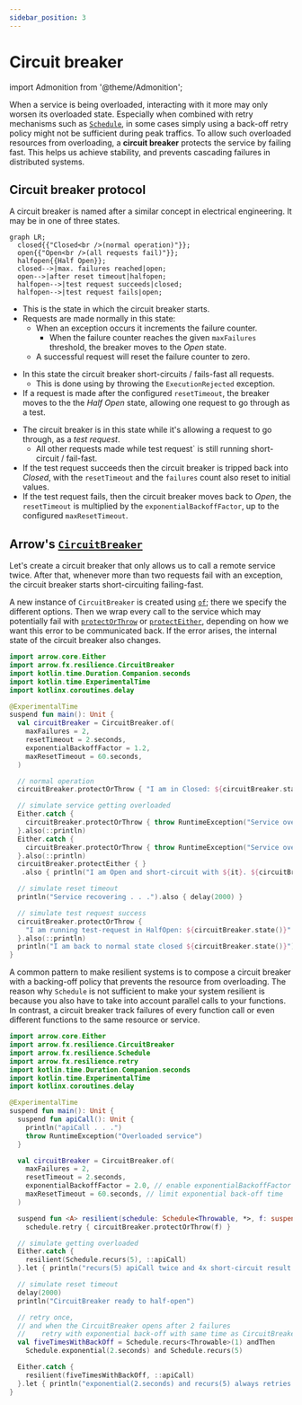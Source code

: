 ```yaml
---
sidebar_position: 3
---
```


# Circuit breaker

import Admonition from '@theme/Admonition';

<!--- TEST_NAME CircuitBreaker -->

When a service is being overloaded, interacting with it more may only worsen its
overloaded state. Especially when combined with retry mechanisms such as [`Schedule`](../retry-and-repeat/),
in some cases simply using a back-off retry policy might not be sufficient 
during peak traffics. To allow such overloaded resources from overloading, 
a **circuit breaker** protects the service by failing fast. This helps us 
achieve stability, and prevents cascading failures in distributed systems.

## Circuit breaker protocol

A circuit breaker is named after a similar concept in electrical engineering.
It may be in one of three states.

```mermaid
graph LR;
  closed{{"Closed<br />(normal operation)"}};
  open{{"Open<br />(all requests fail)"}};
  halfopen{{Half Open}};
  closed-->|max. failures reached|open;
  open-->|after reset timeout|halfopen;
  halfopen-->|test request succeeds|closed;
  halfopen-->|test request fails|open;
```

<Admonition type="note" icon="🔀" title="Closed">

- This is the state in which the circuit breaker starts.
- Requests are made normally in this state:
  - When an exception occurs it increments the failure counter.
    - When the failure counter reaches the given `maxFailures` threshold, 
      the breaker moves to the _Open_ state.
  - A successful request will reset the failure counter to zero.

</Admonition>

<Admonition type="note" icon="⏹️" title="Open">

- In this state the circuit breaker short-circuits / fails-fast all requests.
  - This is done using by throwing the `ExecutionRejected` exception.
- If a request is made after the configured `resetTimeout`, 
  the breaker moves to the the _Half Open_ state,
  allowing one request to go through as a test.

</Admonition>

<Admonition type="note" icon="⤴️" title="Half Open">

- The circuit breaker is in this state while it's allowing a request to go through, as a _test request_.
  - All other requests made while test request` is still running short-circuit / fail-fast.
- If the test request succeeds then the circuit breaker is tripped back into _Closed_,
  with the `resetTimeout` and the `failures` count also reset to initial values.
- If the test request fails, then the circuit breaker moves back to _Open_, 
  the `resetTimeout` is multiplied by the `exponentialBackoffFactor`, 
  up to the configured `maxResetTimeout`.

</Admonition>

## Arrow's [`CircuitBreaker`](https://arrow-kt.github.io/arrow/arrow-fx-resilience/arrow.fx.resilience/-circuit-breaker/index.html)

Let's create a circuit breaker that only allows us to call a remote service twice.
After that, whenever more than two requests fail with an exception, 
the circuit breaker starts short-circuiting failing-fast.

A new instance of `CircuitBreaker` is created using [`of`](https://arrow-kt.github.io/arrow/arrow-fx-resilience/arrow.fx.resilience/-circuit-breaker/-companion/of.html); there we specify
the different options. Then we wrap every call to the service which may
potentially fail with [`protectOrThrow`](https://arrow-kt.github.io/arrow/arrow-fx-resilience/arrow.fx.resilience/-circuit-breaker/protect-or-throw.html) or [`protectEither`](https://arrow-kt.github.io/arrow/arrow-fx-resilience/arrow.fx.resilience/-circuit-breaker/protect-either.html), depending on how we
want this error to be communicated back. If the error arises, the internal state
of the circuit breaker also changes.

```kotlin
import arrow.core.Either
import arrow.fx.resilience.CircuitBreaker
import kotlin.time.Duration.Companion.seconds
import kotlin.time.ExperimentalTime
import kotlinx.coroutines.delay

@ExperimentalTime
suspend fun main(): Unit {
  val circuitBreaker = CircuitBreaker.of(
    maxFailures = 2,
    resetTimeout = 2.seconds,
    exponentialBackoffFactor = 1.2,
    maxResetTimeout = 60.seconds,
  )

  // normal operation
  circuitBreaker.protectOrThrow { "I am in Closed: ${circuitBreaker.state()}" }.also(::println)

  // simulate service getting overloaded
  Either.catch { 
    circuitBreaker.protectOrThrow { throw RuntimeException("Service overloaded") }
  }.also(::println)
  Either.catch {
    circuitBreaker.protectOrThrow { throw RuntimeException("Service overloaded") }
  }.also(::println)
  circuitBreaker.protectEither { }
   .also { println("I am Open and short-circuit with ${it}. ${circuitBreaker.state()}") }

  // simulate reset timeout
  println("Service recovering . . .").also { delay(2000) }

  // simulate test request success
  circuitBreaker.protectOrThrow { 
    "I am running test-request in HalfOpen: ${circuitBreaker.state()}" 
  }.also(::println)
  println("I am back to normal state closed ${circuitBreaker.state()}")
}
```
<!--- KNIT example-circuitbreaker-01.kt -->

A common pattern to make resilient systems is to compose a circuit breaker with 
a backing-off policy that prevents the resource from overloading. The reason
why `Schedule` is not sufficient to make your system resilient is because you 
also have to take into account parallel calls to your functions.
In contrast, a circuit breaker track failures of every function call or 
even different functions to the same resource or service.

```kotlin
import arrow.core.Either
import arrow.fx.resilience.CircuitBreaker
import arrow.fx.resilience.Schedule
import arrow.fx.resilience.retry
import kotlin.time.Duration.Companion.seconds
import kotlin.time.ExperimentalTime
import kotlinx.coroutines.delay

@ExperimentalTime
suspend fun main(): Unit {
  suspend fun apiCall(): Unit {
    println("apiCall . . .")
    throw RuntimeException("Overloaded service")
  }

  val circuitBreaker = CircuitBreaker.of(
    maxFailures = 2,
    resetTimeout = 2.seconds,
    exponentialBackoffFactor = 2.0, // enable exponentialBackoffFactor
    maxResetTimeout = 60.seconds, // limit exponential back-off time
  )

  suspend fun <A> resilient(schedule: Schedule<Throwable, *>, f: suspend () -> A): A =
    schedule.retry { circuitBreaker.protectOrThrow(f) }

  // simulate getting overloaded
  Either.catch {
    resilient(Schedule.recurs(5), ::apiCall)
  }.let { println("recurs(5) apiCall twice and 4x short-circuit result from CircuitBreaker: $it") }

  // simulate reset timeout
  delay(2000)
  println("CircuitBreaker ready to half-open")

  // retry once,
  // and when the CircuitBreaker opens after 2 failures
  //    retry with exponential back-off with same time as CircuitBreaker's resetTimeout
  val fiveTimesWithBackOff = Schedule.recurs<Throwable>(1) andThen
    Schedule.exponential(2.seconds) and Schedule.recurs(5)

  Either.catch {
    resilient(fiveTimesWithBackOff, ::apiCall)
  }.let { println("exponential(2.seconds) and recurs(5) always retries with actual apiCall: $it") }
}
```
<!--- KNIT example-circuitbreaker-02.kt -->
